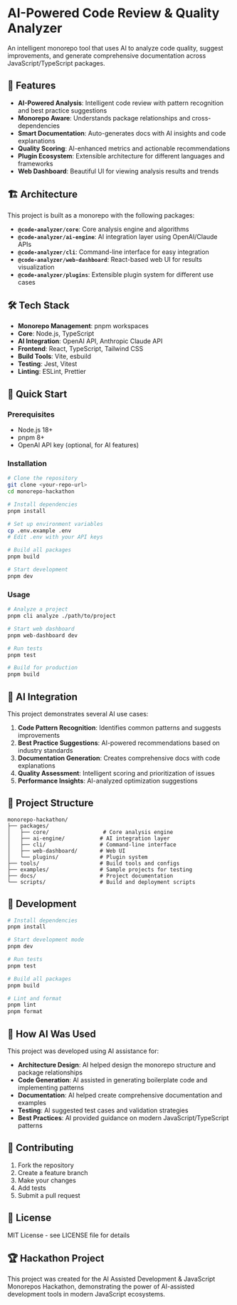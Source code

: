 # AI-Powered Code Review & Quality Analyzer

An intelligent monorepo tool that uses AI to analyze code quality, suggest improvements, and generate comprehensive documentation across JavaScript/TypeScript packages.

## 🚀 Features

- **AI-Powered Analysis**: Intelligent code review with pattern recognition and best practice suggestions
- **Monorepo Aware**: Understands package relationships and cross-dependencies
- **Smart Documentation**: Auto-generates docs with AI insights and code explanations
- **Quality Scoring**: AI-enhanced metrics and actionable recommendations
- **Plugin Ecosystem**: Extensible architecture for different languages and frameworks
- **Web Dashboard**: Beautiful UI for viewing analysis results and trends

## 🏗️ Architecture

This project is built as a monorepo with the following packages:

- **`@code-analyzer/core`**: Core analysis engine and algorithms
- **`@code-analyzer/ai-engine`**: AI integration layer using OpenAI/Claude APIs
- **`@code-analyzer/cli`**: Command-line interface for easy integration
- **`@code-analyzer/web-dashboard`**: React-based web UI for results visualization
- **`@code-analyzer/plugins`**: Extensible plugin system for different use cases

## 🛠️ Tech Stack

- **Monorepo Management**: pnpm workspaces
- **Core**: Node.js, TypeScript
- **AI Integration**: OpenAI API, Anthropic Claude API
- **Frontend**: React, TypeScript, Tailwind CSS
- **Build Tools**: Vite, esbuild
- **Testing**: Jest, Vitest
- **Linting**: ESLint, Prettier

## 🚀 Quick Start

### Prerequisites

- Node.js 18+ 
- pnpm 8+
- OpenAI API key (optional, for AI features)

### Installation

```bash
# Clone the repository
git clone <your-repo-url>
cd monorepo-hackathon

# Install dependencies
pnpm install

# Set up environment variables
cp .env.example .env
# Edit .env with your API keys

# Build all packages
pnpm build

# Start development
pnpm dev
```

### Usage

```bash
# Analyze a project
pnpm cli analyze ./path/to/project

# Start web dashboard
pnpm web-dashboard dev

# Run tests
pnpm test

# Build for production
pnpm build
```

## 🤖 AI Integration

This project demonstrates several AI use cases:

1. **Code Pattern Recognition**: Identifies common patterns and suggests improvements
2. **Best Practice Suggestions**: AI-powered recommendations based on industry standards
3. **Documentation Generation**: Creates comprehensive docs with code explanations
4. **Quality Assessment**: Intelligent scoring and prioritization of issues
5. **Performance Insights**: AI-analyzed optimization suggestions

## 📁 Project Structure

```
monorepo-hackathon/
├── packages/
│   ├── core/                 # Core analysis engine
│   ├── ai-engine/           # AI integration layer
│   ├── cli/                 # Command-line interface
│   ├── web-dashboard/       # Web UI
│   └── plugins/             # Plugin system
├── tools/                   # Build tools and configs
├── examples/                # Sample projects for testing
├── docs/                    # Project documentation
└── scripts/                 # Build and deployment scripts
```

## 🧪 Development

```bash
# Install dependencies
pnpm install

# Start development mode
pnpm dev

# Run tests
pnpm test

# Build all packages
pnpm build

# Lint and format
pnpm lint
pnpm format
```

## 📝 How AI Was Used

This project was developed using AI assistance for:

- **Architecture Design**: AI helped design the monorepo structure and package relationships
- **Code Generation**: AI assisted in generating boilerplate code and implementing patterns
- **Documentation**: AI helped create comprehensive documentation and examples
- **Testing**: AI suggested test cases and validation strategies
- **Best Practices**: AI provided guidance on modern JavaScript/TypeScript patterns

## 🤝 Contributing

1. Fork the repository
2. Create a feature branch
3. Make your changes
4. Add tests
5. Submit a pull request

## 📄 License

MIT License - see LICENSE file for details

## 🏆 Hackathon Project

This project was created for the AI Assisted Development & JavaScript Monorepos Hackathon, demonstrating the power of AI-assisted development tools in modern JavaScript ecosystems.
